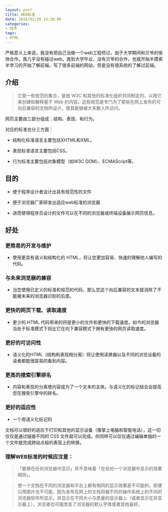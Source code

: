 ```yaml
---
layout: post
title: WEB标准
date: 2016/02/28 14:30:00
categories:
- 技术
tags:
- HTML
---
```


严格意义上来说，我没有把自己当做一个web工程师过，由于大学期间和贝爷的愉快合作。我几乎没有碰过web。直到大学毕业，没有贝爷的合作，也就开始半摸索半学习的开始了解前端。写了很多前端的网站，但是没有很系统的了解过前端。

## 介绍

> 它是一些规范的集合，是由 W3C 和其他的标准化组织共同制定的，以用它来创建和解释基于 Web 的内容。这些规范是专门为了那些在网上发布的可向后兼容的文档所设计，使其能够被大多数人所访问。

网页主要由三部分组成：结构、表现、和行为。

对应的标准也分三方面：

* 结构化标准语言主要包括XHTML和XML。

* 表现标准语言主要包括CSS。

* 行为标准主要包括对象模型（如W3C DOM）、ECMAScript等。

## 目的

* 便于程序设计者设计出具有规范性的文件

* 便于浏览器厂家研发出适应web标准的浏览器

* 进而使得程序员设计的文件可以在不同的浏览器或终端设备展示网页信息。

## 好处

### 更简易的开发与维护

* 使用更具有语义和结构化的 HTML，将让您更加容易、快速的理解他人编写的代码。

### 与未来浏览器的兼容

* 当您使用已定义的标准和规范的代码，那么您这个向后兼容的文本就消除了不能被未来的浏览器识别的后患。

### 更快的网页下载、读取速度

* 更少的 HTML 代码带来的将是更小的文件和更快的下载速度。如今的浏览器当处于标准模式下将比它在向下兼容模式下拥有更快的网页读取速度。

### 更好的可访问性

* 语义化的HTML（结构和表现相分离）将让使用读屏器以及不同的浏览设备的读者都能很容易的看到内容。

### 更高的搜索引擎排名

* 内容和表现的分离使内容成为了一个文本的主体。与语义化的标记结合会提高您在搜索引擎中的排名。

### 更好的适应性

* 一个用语义化标记的

文档可以很好的适应于打印和其他的显示设备（像掌上电脑和智能电话），这一切仅仅是通过链接不同的 CSS 文件就可以完成。你同样可以仅仅通过编辑单独的一个文件就完成跨站点般的表现上的转换。

### 理解WEB标准的时候应注意：

> 「能够在任何浏览器中显示」并不意味着「在任何一个浏览器中显示的效果相同」。

>

> 使一个文档在不同的浏览器和平台上都有相同的显示效果是不可能的，即便只用图片也不可能，因为发布在网上的文档将被不同的操作系统上的不同的浏览器软件所显示，并显示在不同大小与质量的显示器上（或者显示在非显示器上），浏览者也可能改变了浏览器的默认字体或者其他喜好。
